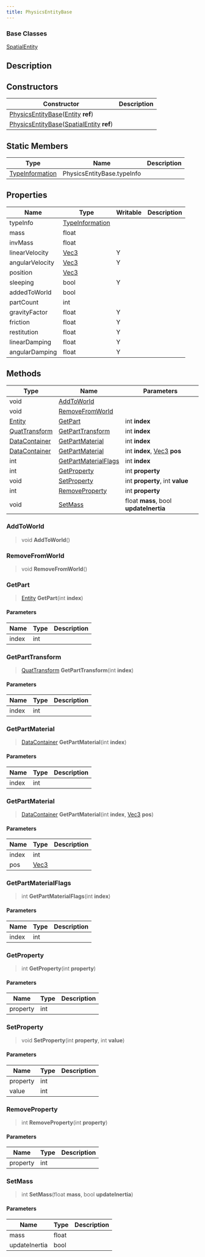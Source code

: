 ```yaml
---
title: PhysicsEntityBase
---
```

### Base Classes

[SpatialEntity](/vext/ref/shared/class/spatialentity)

## Description

## Constructors

| Constructor                                                                                                              | Description |
| ------------------------------------------------------------------------------------------------------------------------ | ----------- |
| [PhysicsEntityBase](/vext/ref/shared/class/physicsentitybase)([Entity](/vext/ref/shared/class/entity) **ref**)               |             |
| [PhysicsEntityBase](/vext/ref/shared/class/physicsentitybase)([SpatialEntity](/vext/ref/shared/class/spatialentity) **ref**) |             |

## Static Members

| Type                                                    | Name                       | Description |
| ------------------------------------------------------- | -------------------------- | ----------- |
| [TypeInformation](/vext/ref/shared/class/typeinformation) | PhysicsEntityBase.typeInfo |             |

## Properties

| Name            | Type                                                    | Writable | Description |
| --------------- | ------------------------------------------------------- | -------- | ----------- |
| typeInfo        | [TypeInformation](/vext/ref/shared/class/typeinformation) |          |             |
| mass            | float                                                   |          |             |
| invMass         | float                                                   |          |             |
| linearVelocity  | [Vec3](/vext/ref/shared/class/vec3)                       | Y        |             |
| angularVelocity | [Vec3](/vext/ref/shared/class/vec3)                       | Y        |             |
| position        | [Vec3](/vext/ref/shared/class/vec3)                       |          |             |
| sleeping        | bool                                                    | Y        |             |
| addedToWorld    | bool                                                    |          |             |
| partCount       | int                                                     |          |             |
| gravityFactor   | float                                                   | Y        |             |
| friction        | float                                                   | Y        |             |
| restitution     | float                                                   | Y        |             |
| linearDamping   | float                                                   | Y        |             |
| angularDamping  | float                                                   | Y        |             |

## Methods

| Type                                                | Name                                          | Parameters                                               |
| --------------------------------------------------- | --------------------------------------------- | -------------------------------------------------------- |
| void                                                | [AddToWorld](#addtoworld)                     |                                                          |
| void                                                | [RemoveFromWorld](#removefromworld)           |                                                          |
| [Entity](/vext/ref/shared/class/entity)               | [GetPart](#getpart)                           | int **index**                                            |
| [QuatTransform](/vext/ref/shared/class/quattransform) | [GetPartTransform](#getparttransform)         | int **index**                                            |
| [DataContainer](/vext/ref/shared/class/datacontainer) | [GetPartMaterial](#getpartmaterial)           | int **index**                                            |
| [DataContainer](/vext/ref/shared/class/datacontainer) | [GetPartMaterial](#getpartmaterial)           | int **index**, [Vec3](/vext/ref/shared/class/vec3) **pos** |
| int                                                 | [GetPartMaterialFlags](#getpartmaterialflags) | int **index**                                            |
| int                                                 | [GetProperty](#getproperty)                   | int **property**                                         |
| void                                                | [SetProperty](#setproperty)                   | int **property**, int **value**                          |
| int                                                 | [RemoveProperty](#removeproperty)             | int **property**                                         |
| void                                                | [SetMass](#setmass)                           | float **mass**, bool **updateInertia**                   |

### AddToWorld

> void **AddToWorld**()

### RemoveFromWorld

> void **RemoveFromWorld**()

### GetPart

> [Entity](/vext/ref/shared/class/entity) **GetPart**(int **index**)

#### Parameters

| Name  | Type | Description |
| ----- | ---- | ----------- |
| index | int  |             |

### GetPartTransform

> [QuatTransform](/vext/ref/shared/class/quattransform) **GetPartTransform**(int **index**)

#### Parameters

| Name  | Type | Description |
| ----- | ---- | ----------- |
| index | int  |             |

### GetPartMaterial

> [DataContainer](/vext/ref/shared/class/datacontainer) **GetPartMaterial**(int **index**)

#### Parameters

| Name  | Type | Description |
| ----- | ---- | ----------- |
| index | int  |             |

### GetPartMaterial

> [DataContainer](/vext/ref/shared/class/datacontainer) **GetPartMaterial**(int **index**, [Vec3](/vext/ref/shared/class/vec3) **pos**)

#### Parameters

| Name  | Type                              | Description |
| ----- | --------------------------------- | ----------- |
| index | int                               |             |
| pos   | [Vec3](/vext/ref/shared/class/vec3) |             |

### GetPartMaterialFlags

> int **GetPartMaterialFlags**(int **index**)

#### Parameters

| Name  | Type | Description |
| ----- | ---- | ----------- |
| index | int  |             |

### GetProperty

> int **GetProperty**(int **property**)

#### Parameters

| Name     | Type | Description |
| -------- | ---- | ----------- |
| property | int  |             |

### SetProperty

> void **SetProperty**(int **property**, int **value**)

#### Parameters

| Name     | Type | Description |
| -------- | ---- | ----------- |
| property | int  |             |
| value    | int  |             |

### RemoveProperty

> int **RemoveProperty**(int **property**)

#### Parameters

| Name     | Type | Description |
| -------- | ---- | ----------- |
| property | int  |             |

### SetMass

> int **SetMass**(float **mass**, bool **updateInertia**)

#### Parameters

| Name          | Type  | Description |
| ------------- | ----- | ----------- |
| mass          | float |             |
| updateInertia | bool  |             |
